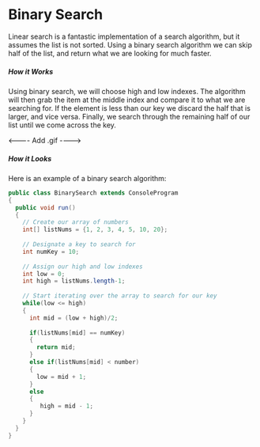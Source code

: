 # Binary Search
Linear search is a fantastic implementation of a search algorithm, but it assumes the list is not sorted. Using a binary search algorithm we can skip half of the list, and return what we are looking for much faster.

##### How it Works
Using binary search, we will choose high and low indexes. The algorithm will then grab the item at the middle index and compare it to what we are searching for. If the element is less than our key we discard the half that is larger, and vice versa. Finally, we search through the remaining half of our list until we come across the key. 

<---- Add .gif ---->

##### How it Looks
Here is an example of a binary search algorithm:

```Java
public class BinarySearch extends ConsoleProgram 
{
  public void run() 
  {
    // Create our array of numbers
    int[] listNums = {1, 2, 3, 4, 5, 10, 20};
    
    // Designate a key to search for
    int numKey = 10;
  
    // Assign our high and low indexes
    int low = 0;
    int high = listNums.length-1;
    
    // Start iterating over the array to search for our key
    while(low <= high)
    {
      int mid = (low + high)/2;
      
      if(listNums[mid] == numKey)
      {
        return mid;
      }
      else if(listNums[mid] < number)
      {
        low = mid + 1;
      }
      else
      {
         high = mid - 1;
      }
    }
  }
}
```